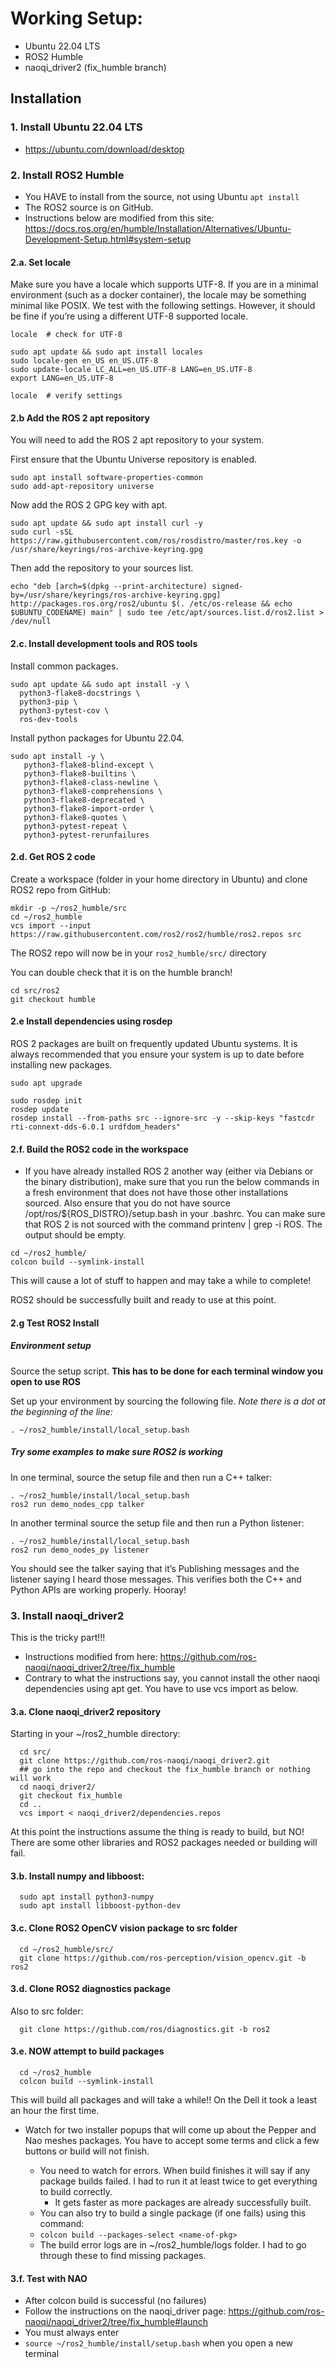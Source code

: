 # Working Setup:
 - Ubuntu 22.04 LTS
 - ROS2 Humble
 - naoqi_driver2 (fix_humble branch)

## Installation
### 1. Install Ubuntu 22.04 LTS
 - https://ubuntu.com/download/desktop

### 2. Install ROS2 Humble
  - You HAVE to install from the source, not using Ubuntu `apt install`
  - The ROS2 source is on GitHub.
  - Instructions below are modified from this site: https://docs.ros.org/en/humble/Installation/Alternatives/Ubuntu-Development-Setup.html#system-setup
  

#### 2.a. Set locale

Make sure you have a locale which supports UTF-8. If you are in a minimal environment (such as a docker container), the locale may be something minimal like POSIX. We test with the following settings. However, it should be fine if you’re using a different UTF-8 supported locale.
```
locale  # check for UTF-8

sudo apt update && sudo apt install locales
sudo locale-gen en_US en_US.UTF-8
sudo update-locale LC_ALL=en_US.UTF-8 LANG=en_US.UTF-8
export LANG=en_US.UTF-8

locale  # verify settings
```
#### 2.b Add the ROS 2 apt repository

You will need to add the ROS 2 apt repository to your system.

First ensure that the Ubuntu Universe repository is enabled.
```
sudo apt install software-properties-common
sudo add-apt-repository universe
```
Now add the ROS 2 GPG key with apt.

```
sudo apt update && sudo apt install curl -y
sudo curl -sSL https://raw.githubusercontent.com/ros/rosdistro/master/ros.key -o /usr/share/keyrings/ros-archive-keyring.gpg
```

Then add the repository to your sources list.
```
echo "deb [arch=$(dpkg --print-architecture) signed-by=/usr/share/keyrings/ros-archive-keyring.gpg] http://packages.ros.org/ros2/ubuntu $(. /etc/os-release && echo $UBUNTU_CODENAME) main" | sudo tee /etc/apt/sources.list.d/ros2.list > /dev/null
```

#### 2.c. Install development tools and ROS tools

Install common packages.
```
sudo apt update && sudo apt install -y \
  python3-flake8-docstrings \
  python3-pip \
  python3-pytest-cov \
  ros-dev-tools
```
Install python packages for Ubuntu 22.04.
```
sudo apt install -y \
   python3-flake8-blind-except \
   python3-flake8-builtins \
   python3-flake8-class-newline \
   python3-flake8-comprehensions \
   python3-flake8-deprecated \
   python3-flake8-import-order \
   python3-flake8-quotes \
   python3-pytest-repeat \
   python3-pytest-rerunfailures
```
#### 2.d. Get ROS 2 code

Create a workspace (folder in your home directory in Ubuntu) and clone ROS2 repo from GitHub:
```
mkdir -p ~/ros2_humble/src
cd ~/ros2_humble
vcs import --input https://raw.githubusercontent.com/ros2/ros2/humble/ros2.repos src
```
The ROS2 repo will now be in your `ros2_humble/src/` directory

You can double check that it is on the humble branch!
```
cd src/ros2
git checkout humble
```

#### 2.e Install dependencies using rosdep

ROS 2 packages are built on frequently updated Ubuntu systems. It is always recommended that you ensure your system is up to date before installing new packages.
```
sudo apt upgrade

sudo rosdep init
rosdep update
rosdep install --from-paths src --ignore-src -y --skip-keys "fastcdr rti-connext-dds-6.0.1 urdfdom_headers"
```
#### 2.f. Build the ROS2 code in the workspace

- If you have already installed ROS 2 another way (either via Debians or the binary distribution), make sure that you run the below commands in a fresh environment that does not have those other installations sourced. Also ensure that you do not have source /opt/ros/${ROS_DISTRO}/setup.bash in your .bashrc. You can make sure that ROS 2 is not sourced with the command printenv | grep -i ROS. The output should be empty.

```
cd ~/ros2_humble/
colcon build --symlink-install
```
This will cause a lot of stuff to happen and may take a while to complete!

ROS2 should be successfully built and ready to use at this point.

#### 2.g Test ROS2 Install

##### Environment setup
Source the setup script. **This has to be done for each terminal window you open to use ROS**

Set up your environment by sourcing the following file. *Note there is a dot at the beginning of the line:*
```
. ~/ros2_humble/install/local_setup.bash
```
##### Try some examples to make sure ROS2 is working

In one terminal, source the setup file and then run a C++ talker:
```
. ~/ros2_humble/install/local_setup.bash
ros2 run demo_nodes_cpp talker
```
In another terminal source the setup file and then run a Python listener:
```
. ~/ros2_humble/install/local_setup.bash
ros2 run demo_nodes_py listener
```
You should see the talker saying that it’s Publishing messages and the listener saying I heard those messages. This verifies both the C++ and Python APIs are working properly. Hooray!

### 3. Install naoqi_driver2
This is the tricky part!!!
- Instructions modified from here: https://github.com/ros-naoqi/naoqi_driver2/tree/fix_humble
- Contrary to what the instructions say, you cannot install the other naoqi dependencies using apt get. You have to use vcs import as below.
#### 3.a. Clone naoqi_driver2 repository
Starting in your ~/ros2_humble directory:
```
  cd src/
  git clone https://github.com/ros-naoqi/naoqi_driver2.git
  ## go into the repo and checkout the fix_humble branch or nothing will work
  cd naoqi_driver2/
  git checkout fix_humble
  cd ..
  vcs import < naoqi_driver2/dependencies.repos
```
At this point the instructions assume the thing is ready to build, but NO! There are some other libraries and ROS2 packages needed or building will fail.

#### 3.b. Install numpy and libboost:
```
  sudo apt install python3-numpy
  sudo apt install libboost-python-dev
```
#### 3.c. Clone ROS2 OpenCV vision package to src folder
```
  cd ~/ros2_humble/src/
  git clone https://github.com/ros-perception/vision_opencv.git -b ros2
```
#### 3.d. Clone ROS2 diagnostics package
Also to src folder:

```
  git clone https://github.com/ros/diagnostics.git -b ros2
```
#### 3.e. NOW attempt to build packages
```
  cd ~/ros2_humble
  colcon build --symlink-install
```
This will build all packages and will take a while!! On the Dell it took a least an hour the first time.
- Watch for two installer popups that will come up about the Pepper and Nao meshes packages. You have to accept some terms and click a few buttons or build will not finish.

  - You need to watch for errors. When build finishes it will say if any package builds failed. I had to run it at least twice to get everything to build correctly.
      - It gets faster as more packages are already successfully built.
  - You can also try to build a single package (if one fails) using this command:
  - `colcon build --packages-select <name-of-pkg>`
  - The build error logs are in ~/ros2_humble/logs folder. I had to go through these to find missing packages.
 
#### 3.f. Test with NAO
  - After colcon build is successful (no failures)
  - Follow the instructions on the naoqi_driver page: https://github.com/ros-naoqi/naoqi_driver2/tree/fix_humble#launch
  - You must always enter
  - `source ~/ros2_humble/install/setup.bash` when you open a new terminal
